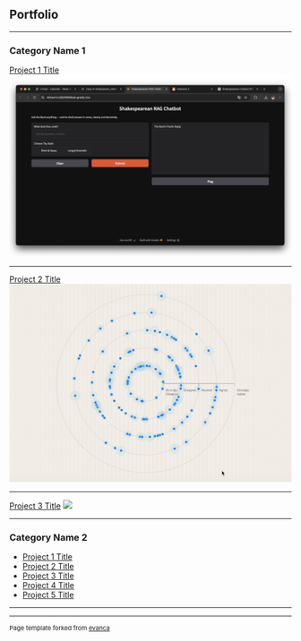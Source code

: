## Portfolio

---

### Category Name 1 

[Project 1 Title](/sample_page)
<img src="images/RAG.png?raw=true"/>

---
[Project 2 Title](/sample_page-2)
<img src="images/Ripple.png?raw=true"/>

---
[Project 3 Title](/sample_page-3)
<img src="images/dummy_thumbnail.jpg?raw=true"/>

---

### Category Name 2

- [Project 1 Title](http://example.com/)
- [Project 2 Title](http://example.com/)
- [Project 3 Title](http://example.com/)
- [Project 4 Title](http://example.com/)
- [Project 5 Title](http://example.com/)

---




---
<p style="font-size:11px">Page template forked from <a href="https://github.com/evanca/quick-portfolio">evanca</a></p>
<!-- Remove above link if you don't want to attibute -->
